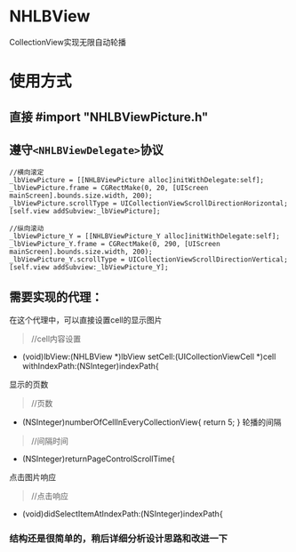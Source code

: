 # NHLBView
CollectionView实现无限自动轮播

# 使用方式

## 直接 #import "NHLBViewPicture.h"

## 遵守`<NHLBViewDelegate>`协议

```
//横向滚定
_lbViewPicture = [[NHLBViewPicture alloc]initWithDelegate:self];
_lbViewPicture.frame = CGRectMake(0, 20, [UIScreen mainScreen].bounds.size.width, 200);
_lbViewPicture.scrollType = UICollectionViewScrollDirectionHorizontal;
[self.view addSubview:_lbViewPicture];

//纵向滚动
_lbViewPicture_Y = [[NHLBViewPicture_Y alloc]initWithDelegate:self];
_lbViewPicture_Y.frame = CGRectMake(0, 290, [UIScreen mainScreen].bounds.size.width, 200);
_lbViewPicture_Y.scrollType = UICollectionViewScrollDirectionVertical;
[self.view addSubview:_lbViewPicture_Y];
```

## 需要实现的代理：
在这个代理中，可以直接设置cell的显示图片

>//cell内容设置
- (void)lbView:(NHLBView *)lbView setCell:(UICollectionViewCell *)cell withIndexPath:(NSInteger)indexPath{

显示的页数
>//页数
- (NSInteger)numberOfCellInEveryCollectionView{
    return 5;
}
轮播的间隔
>//间隔时间
- (NSInteger)returnPageControlScrollTime{

点击图片响应
>//点击响应
- (void)didSelectItemAtIndexPath:(NSInteger)indexPath{

### 结构还是很简单的，稍后详细分析设计思路和改进一下
